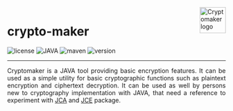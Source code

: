 <a href="#">
    <img src="https://user-images.githubusercontent.com/87063298/131988597-72850500-e0fc-4edf-b553-508678d0e6db.png" alt="Cryptomaker logo" title="Cryptomaker" align="right" height="60"/>
</a>

# crypto-maker
![license](https://img.shields.io/github/license/alexhatz05/crypto-maker?style=flat-square)
![JAVA](https://img.shields.io/badge/JAVA-v1.8-informational?style=flat-square)
![maven](https://img.shields.io/badge/maven-v3.5.3-informational?style=flat-square)
![version](https://img.shields.io/badge/version-1.0_SNAPSHOT-blueviolet?style=flat-square)

<hr>
<p align="justify"> Cryptomaker is a JAVA tool providing basic encryption features. It can be used as a simple utility for basic cryptographic functions such as plaintext encryption and ciphertext decryption. It can be used as well by persons new to cryptography implementation with JAVA, that need a reference to experiment with <a href="https://docs.oracle.com/javase/8/docs/technotes/guides/security/crypto/CryptoSpec.html">JCA</a> and <a href="https://www.oracle.com/java/technologies/javase-jce8-downloads.html">JCE</a> package. </p?
